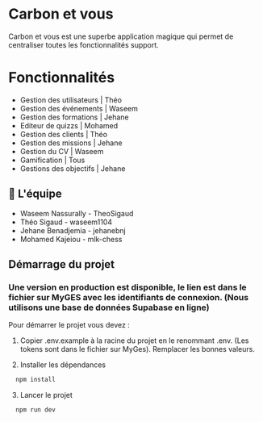 
# Carbon et vous

Carbon et vous est une superbe application magique qui permet de centraliser toutes les fonctionnalités support.
# Fonctionnalités

- Gestion des utilisateurs | Théo
- Gestion des événements | Waseem
- Gestion des formations | Jehane 
- Editeur de quizzs | Mohamed 
- Gestion des clients | Théo 
- Gestion des missions | Jehane
- Gestion du CV | Waseem
- Gamification | Tous
- Gestions des objectifs | Jehane
## 🚀 L'équipe

- Waseem Nassurally - TheoSigaud
- Théo Sigaud - waseem1104
- Jehane Benadjemia - jehanebnj
- Mohamed Kajeiou - mlk-chess

## Démarrage du projet

### Une version en production est disponible, le lien est dans le fichier sur MyGES avec les identifiants de connexion. (Nous utilisons une base de données Supabase en ligne)

Pour démarrer le projet vous devez :

1) Copier .env.example à la racine du projet en le renommant .env. (Les tokens sont dans le fichier sur MyGes). Remplacer les bonnes valeurs.

2) Installer les dépendances

```bash
  npm install
```

3) Lancer le projet

```bash
  npm run dev
```

